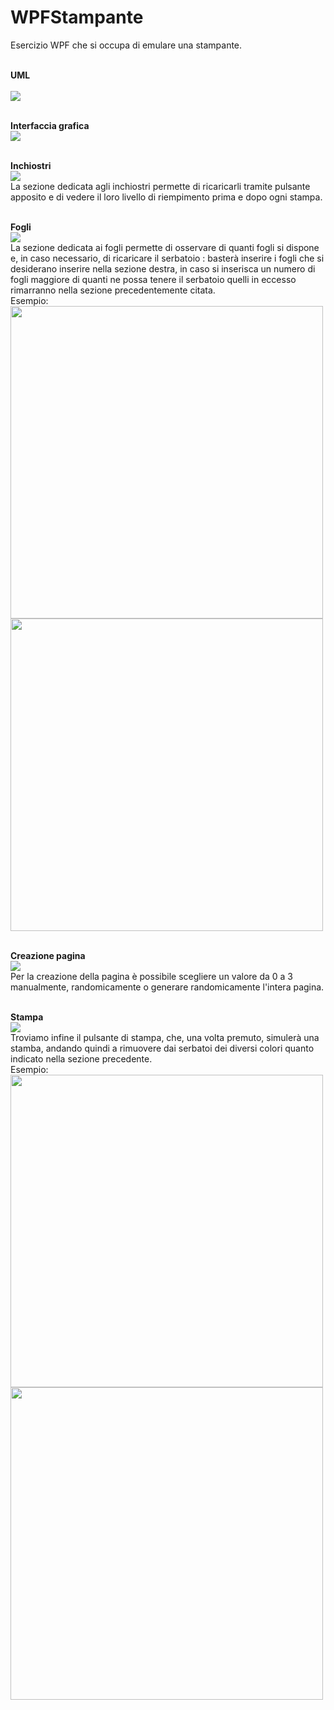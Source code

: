 # WPFStampante
Esercizio WPF che si occupa di emulare una stampante. <br><br>

<b>UML</b> <br><br>
<img src="https://github.com/MichelleMyBad/WPFStampante/assets/127590227/60d17ba5-4133-48fc-92e4-e63b81f58442">
<br><br>


<b>Interfaccia grafica</b> <br>
<img src = "https://github.com/MichelleMyBad/WPFStampante/assets/127590227/f7af4535-3cd9-48a5-8cc1-f3bdefee96b6">
<br><br>

<b>Inchiostri</b> <br>
<img src="https://github.com/MichelleMyBad/WPFStampante/assets/127590227/bfd6c680-b681-4c3d-a82c-e66662fdfac1"><br>
La sezione dedicata agli inchiostri permette di ricaricarli tramite pulsante apposito e di vedere il loro livello di riempimento prima e dopo ogni stampa.
<br><br>

<b>Fogli</b><br>
<img src="https://github.com/MichelleMyBad/WPFStampante/assets/127590227/3f0958f2-f47b-4085-a9b2-baa7f29cc51c"><br>
La sezione dedicata ai fogli permette di osservare di quanti fogli si dispone e, in caso necessario, di ricaricare il serbatoio : basterà inserire i fogli che si desiderano inserire nella sezione destra, in caso si inserisca un numero di fogli maggiore di quanti ne possa tenere il serbatoio quelli in eccesso rimarranno nella sezione precedentemente citata.<br>
Esempio:<br>
<img src="https://github.com/MichelleMyBad/WPFStampante/assets/127590227/787ad060-0cdb-43e5-9fa2-bbf7f025dbc9" width="500">
<img src="https://github.com/MichelleMyBad/WPFStampante/assets/127590227/945a8613-61ee-43f6-84ce-8e4e7d036d51" width="500">
<br><br>

<b>Creazione pagina</b><br>
<img src="https://github.com/MichelleMyBad/WPFStampante/assets/127590227/4de1da86-bdaa-4daa-8c89-261df35e3e34"><br>
Per la creazione della pagina è possibile scegliere un valore da 0 a 3 manualmente, randomicamente o generare randomicamente l'intera pagina.
<br><br>

<b>Stampa</b><br>
<img src="https://github.com/MichelleMyBad/WPFStampante/assets/127590227/bbe43679-2d06-4797-b7ad-b161c0108aaf"><br>
Troviamo infine il pulsante di stampa, che, una volta premuto, simulerà una stamba, andando quindi a rimuovere  dai serbatoi dei diversi colori quanto indicato nella sezione precedente.<br>
Esempio:<br>
<img src="https://github.com/MichelleMyBad/WPFStampante/assets/127590227/c8fa9ba0-d70e-4d0a-9516-20cfddd29dc0" width="500">
<img src="https://github.com/MichelleMyBad/WPFStampante/assets/127590227/024d0e71-72eb-4711-ab91-dcffb1f1db4d" width="500">


